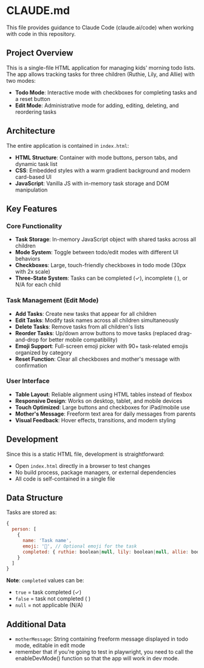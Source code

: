 # CLAUDE.md

This file provides guidance to Claude Code (claude.ai/code) when working with code in this repository.

## Project Overview

This is a single-file HTML application for managing kids' morning todo lists. The app allows tracking tasks for three children (Ruthie, Lily, and Allie) with two modes:
- **Todo Mode**: Interactive mode with checkboxes for completing tasks and a reset button
- **Edit Mode**: Administrative mode for adding, editing, deleting, and reordering tasks

## Architecture

The entire application is contained in `index.html`:
- **HTML Structure**: Container with mode buttons, person tabs, and dynamic task list
- **CSS**: Embedded styles with a warm gradient background and modern card-based UI
- **JavaScript**: Vanilla JS with in-memory task storage and DOM manipulation

## Key Features

### Core Functionality
- **Task Storage**: In-memory JavaScript object with shared tasks across all children
- **Mode System**: Toggle between todo/edit modes with different UI behaviors
- **Checkboxes**: Large, touch-friendly checkboxes in todo mode (30px with 2x scale)
- **Three-State System**: Tasks can be completed (✓), incomplete ( ), or N/A for each child

### Task Management (Edit Mode)
- **Add Tasks**: Create new tasks that appear for all children
- **Edit Tasks**: Modify task names across all children simultaneously
- **Delete Tasks**: Remove tasks from all children's lists
- **Reorder Tasks**: Up/down arrow buttons to move tasks (replaced drag-and-drop for better mobile compatibility)
- **Emoji Support**: Full-screen emoji picker with 90+ task-related emojis organized by category
- **Reset Function**: Clear all checkboxes and mother's message with confirmation

### User Interface
- **Table Layout**: Reliable alignment using HTML tables instead of flexbox
- **Responsive Design**: Works on desktop, tablet, and mobile devices
- **Touch Optimized**: Large buttons and checkboxes for iPad/mobile use
- **Mother's Message**: Freeform text area for daily messages from parents
- **Visual Feedback**: Hover effects, transitions, and modern styling

## Development

Since this is a static HTML file, development is straightforward:
- Open `index.html` directly in a browser to test changes
- No build process, package managers, or external dependencies
- All code is self-contained in a single file

## Data Structure

Tasks are stored as:
```javascript
{
  person: [
    { 
      name: 'Task name',
      emoji: '📝', // Optional emoji for the task
      completed: { ruthie: boolean|null, lily: boolean|null, allie: boolean|null } 
    }
  ]
}
```

**Note**: `completed` values can be:
- `true` = task completed (✓)
- `false` = task not completed ( )
- `null` = not applicable (N/A)

## Additional Data
- `motherMessage`: String containing freeform message displayed in todo mode, editable in edit mode
- remember that if you're going to test in playwright, you need to call the enableDevMode() function so that the app will work in dev mode.